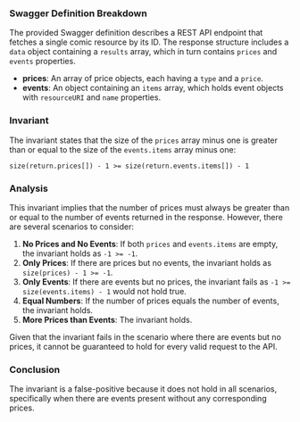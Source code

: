 ### Swagger Definition Breakdown
The provided Swagger definition describes a REST API endpoint that fetches a single comic resource by its ID. The response structure includes a `data` object containing a `results` array, which in turn contains `prices` and `events` properties. 

- **prices**: An array of price objects, each having a `type` and a `price`.
- **events**: An object containing an `items` array, which holds event objects with `resourceURI` and `name` properties.

### Invariant
The invariant states that the size of the `prices` array minus one is greater than or equal to the size of the `events.items` array minus one:

`size(return.prices[]) - 1 >= size(return.events.items[]) - 1`

### Analysis
This invariant implies that the number of prices must always be greater than or equal to the number of events returned in the response. However, there are several scenarios to consider:
1. **No Prices and No Events**: If both `prices` and `events.items` are empty, the invariant holds as `-1 >= -1`.
2. **Only Prices**: If there are prices but no events, the invariant holds as `size(prices) - 1 >= -1`.
3. **Only Events**: If there are events but no prices, the invariant fails as `-1 >= size(events.items) - 1` would not hold true.
4. **Equal Numbers**: If the number of prices equals the number of events, the invariant holds.
5. **More Prices than Events**: The invariant holds.

Given that the invariant fails in the scenario where there are events but no prices, it cannot be guaranteed to hold for every valid request to the API.

### Conclusion
The invariant is a false-positive because it does not hold in all scenarios, specifically when there are events present without any corresponding prices.
